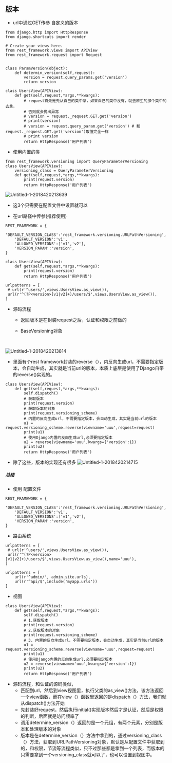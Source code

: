

## 版本

- url中通过GET传参
  自定义的版本

```
from django.http import HttpResponse
from django.shortcuts import render

# Create your views here.
from rest_framework.views import APIView
from rest_framework.request import Request


class ParamVersion(object):
    def determin_version(self,request):
        version = request.query_params.get('version')
        return version

class UsersView(APIView):
    def get(self,request,*args,**kwargs):
        # request首先是先从自己的类中拿，如果自己的类中没有，就去原生的那个类中的去拿，
        # 否则就会抛出异常
        # version = request._request.GET.get('version')
        # print(version)
        # version = request.query_param.get('version') # 和request._request.GET.get('version')取值完全一样
        # print version
        return HttpResponse('用户列表')
```
- 使用内置的类

```
from rest_framework.versioning import QueryParameterVersioning
class UsersView(APIView):
    versioning_class = QueryParameterVersioning
    def get(self,request,*args,**kwargs):
        print(request.version)
        return HttpResponse('用户列表')
```

![Untitled-1-2018420213639](http://p693ase25.bkt.clouddn.com/Untitled-1-2018420213639.png)
- 这3个只需要在配置文件中设置就可以

- 在url路径中传参(推荐使用)

```
REST_FRAMEWORK = {
    'DEFAULT_VERSION_CLASS':'rest_framework.versioning.URLPathVersioning',
    'DEFAULT_VERSION':'v1',
    'ALLOWED_VERSIONS':['v1','v2'],
    'VERSION_PARAM':'version',
}
```
```
class UsersView(APIView):
    def get(self,request,*args,**kwargs):
        print(request.version)
        return HttpResponse('用户列表')

```

```
urlpatterns = [
 # url(r'^users/',views.UsersView.as_view()),
 url(r'^(?P<version>[v1|v2]+)/users/$',views.UsersView.as_view()),
]
```
- 源码流程
    - 返回版本是在封装request之后，认证和权限之前做的

    - BaseVersioning对象

      ​


![Untitled-1-2018420213814](http://p693ase25.bkt.clouddn.com/Untitled-1-2018420213814.png)

- 里面有个rest framework封装的reverse（），内反向生成url，不需要指定版本，会自动生成，其实就是当前url的版本，本质上底层是使用了Django自带的reverse()实现的。

```
class UsersView(APIView):
    def get(self,request,*args,**kwargs):
        self.dispatch()
        # 获取版本
        print(request.version)
        # 获取版本的对象
        print(request.versioning_scheme)
        # 内置的反向生成url，不需要指定版本，会自动生成，其实是当前url的版本
        u1 = request.versioning_scheme.reverse(viewname='uuu',request=request)
        print(u1)
        # 使用Django内置的反向生成url,必须要指定版本
        u2 = reverse(viewname='uuu',kwargs={'version':1})
        print(u2)
        return HttpResponse('用户列表')
```
- 除了这些，版本的实现还有很多
  ![Untitled-1-2018420214715](http://p693ase25.bkt.clouddn.com/Untitled-1-2018420214715.png)

##### 总结
- 使用   配置文件
```
REST_FRAMEWORK = {
    'DEFAULT_VERSION_CLASS':'rest_framework.versioning.URLPathVersioning',
    'DEFAULT_VERSION':'v1',
    'ALLOWED_VERSIONS':['v1','v2'],
    'VERSION_PARAM':'version',
}
```
- 路由系统

```
urlpatterns = [
 # url(r'^users/',views.UsersView.as_view()),
 url(r'^(?P<version>[v1|v2]+)/users/$',views.UsersView.as_view(),name='uuu'),
]

```
```
urlpatterns = [
    url(r'^admin/', admin.site.urls),
    url(r'^api/$',include('myapp.urls'))
]

```

- 视图

```
class UsersView(APIView):
    def get(self,request,*args,**kwargs):
        self.dispatch()
        # 1.获取版本
        print(request.version)
        # 2.获取版本的对象
        print(request.versioning_scheme)
        # 3. 内置的反向生成url，不需要指定版本，会自动生成，其实是当前url的版本
        u1 = request.versioning_scheme.reverse(viewname='uuu',request=request)
        print(u1)
        # 使用Django内置的反向生成url,必须要指定版本
        u2 = reverse(viewname='uuu',kwargs={'version':1})
        print(u2)
        return HttpResponse('用户列表')
```

- 源码流程，和认证的源码类似，
    - 匹配到url，然后到view视图里，执行父类的as_view()方法，该方法返回一个view函数，而在view（）函数里返回的是dispatch（）方法，我们就从dispatch()方法开始
    - 先封装好request，然后执行initial()实现版本然后才是认证，然后是权限的判断，后面就是访问频率了
    - 调用determine_version（）返回的是一个元组，有两个元素，分别是版本和处理版本的对象
    - 版本是在determine_version（）方法中拿到的，通过versioning_class（）方法，获取到URLPathVersioning对象，默认是从配置文件中获取到的，和权限，节流等流程类似，只不过那些都是拿到一个列表，而版本的只需要拿到一个versioning_class就可以了，也可以设置到视图中。






